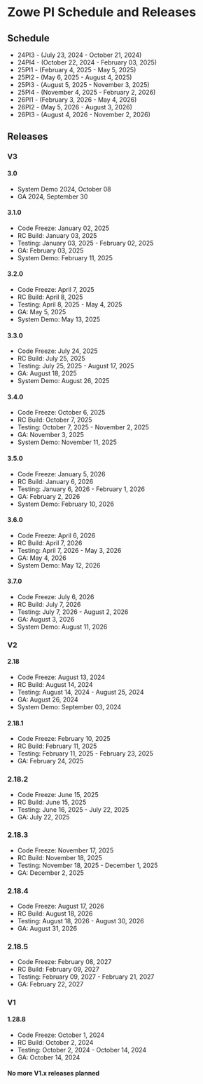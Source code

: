 # Zowe PI Schedule and Releases

## Schedule

- 24PI3 - (July 23, 2024 - October 21, 2024)
- 24PI4 - (October 22, 2024 - February 03, 2025)
- 25PI1 - (February 4, 2025 - May 5, 2025)
- 25PI2 - (May 6, 2025 - August 4, 2025)
- 25PI3 - (August 5, 2025 - November 3, 2025)
- 25PI4 - (November 4, 2025 - February 2, 2026)
- 26PI1 - (February 3, 2026 - May 4, 2026)
- 26PI2 - (May 5, 2026 - August 3, 2026)
- 26PI3 - (August 4, 2026 - November 2, 2026)

## Releases

### V3

#### 3.0 
- System Demo 2024, October 08
- GA 2024, September 30

#### 3.1.0 
- Code Freeze: January 02, 2025
- RC Build: January 03, 2025
- Testing: January 03, 2025 - February 02, 2025
- GA: February 03, 2025
- System Demo: February 11, 2025

#### 3.2.0 
- Code Freeze: April 7, 2025
- RC Build: April 8, 2025
- Testing: April 8, 2025 - May 4, 2025
- GA: May 5, 2025
- System Demo: May 13, 2025

#### 3.3.0 
- Code Freeze: July 24, 2025
- RC Build: July 25, 2025
- Testing: July 25, 2025 - August 17, 2025
- GA: August 18, 2025
- System Demo: August 26, 2025

#### 3.4.0 
- Code Freeze: October 6, 2025
- RC Build: October 7, 2025
- Testing: October 7, 2025 - November 2, 2025
- GA: November 3, 2025
- System Demo: November 11, 2025

#### 3.5.0 
- Code Freeze: January 5, 2026
- RC Build: January 6, 2026
- Testing: January 6, 2026 - February 1, 2026
- GA: February 2, 2026
- System Demo: February 10, 2026

#### 3.6.0 
- Code Freeze: April 6, 2026
- RC Build: April 7, 2026
- Testing: April 7, 2026 - May 3, 2026
- GA: May 4, 2026
- System Demo: May 12, 2026

#### 3.7.0 
- Code Freeze: July 6, 2026
- RC Build: July 7, 2026
- Testing: July 7, 2026 - August 2, 2026
- GA: August 3, 2026
- System Demo: August 11, 2026

### V2

#### 2.18 </br>
- Code Freeze: August 13, 2024
- RC Build: August 14, 2024
- Testing: August 14, 2024 - August 25, 2024
- GA: August 26, 2024
- System Demo: September 03, 2024

#### 2.18.1
- Code Freeze: February 10, 2025
- RC Build: February 11, 2025
- Testing: February 11, 2025 - February 23, 2025
- GA: February 24, 2025

### 2.18.2
- Code Freeze: June 15, 2025
- RC Build: June 15, 2025
- Testing: June 16, 2025 - July 22, 2025
- GA: July 22, 2025

### 2.18.3
- Code Freeze: November 17, 2025
- RC Build: November 18, 2025
- Testing: November 18, 2025 - December 1, 2025
- GA: December 2, 2025

### 2.18.4
- Code Freeze: August 17, 2026
- RC Build: August 18, 2026
- Testing: August 18, 2026 - August 30, 2026
- GA: August 31, 2026

### 2.18.5
- Code Freeze: February 08, 2027
- RC Build: February 09, 2027
- Testing: February 09, 2027 - February 21, 2027
- GA: February 22, 2027

### V1

#### 1.28.8
- Code Freeze: October 1, 2024
- RC Build: October 2, 2024
- Testing: October 2, 2024 - October 14, 2024
- GA: October 14, 2024

#### No more V1.x releases planned
